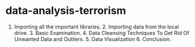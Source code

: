 # data-analysis-terrorism
1. Importing all the important libraries. 2. Importing data from the local drive. 3. Basic Examination. 4. Data Cleansing Techniques To Get Rid Of Unwanted Data and Outliers. 5. Data Visualization 6. Conclusion.
